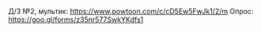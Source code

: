 Д/З №2, мультик: https://www.powtoon.com/c/cD5Ew5FwJk1/2/m
Опрос: https://goo.gl/forms/z35nr577SwkYKdfs1

